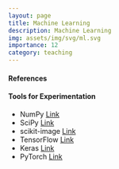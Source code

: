 ```yaml
---
layout: page
title: Machine Learning
description: Machine Learning
img: assets/img/svg/ml.svg
importance: 12
category: teaching
---
```


#### References



#### Tools for Experimentation

* NumPy [Link](https://numpy.org/)
* SciPy [Link](https://scipy.org/)
* scikit-image [Link](https://scikit-image.org/)
* TensorFlow [Link](https://www.tensorflow.org/)
* Keras [Link](https://keras.io/)
* PyTorch [Link](https://pytorch.org/)








